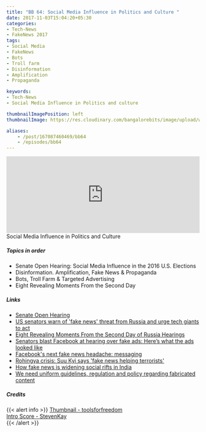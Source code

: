```yaml
---
title: "BB 64: Social Media Influence in Politics and Culture "
date: 2017-11-03T15:04:20+05:30
categories:
- Tech-News
- FakeNews 2017
tags:
- Social Media
- FakeNews
- Bots
- Troll farm
- Disinformation
- Amplification
- Propaganda

keywords:
- Tech-News
- Social Media Influence in Politics and culture

thumbnailImagePosition: left
thumbnailImage: https://res.cloudinary.com/bangalorebits/image/upload/w_600,h_600,c_fill,r_max/v1517410320/bb-episode-assets/bb64-thumbnail.jpg

aliases:
    - /post/167087460469/bb64
    - /episodes/bb64
---
```

<iframe frameborder='0' height='200px' scrolling='no' seamless src='https://embed.simplecast.com/aa4f7fe4?color=f5f5f5' width='100%'></iframe>
<BR>
Social Media Influence in Politics and Culture
 <!--more-->

##### Topics in order
*   Senate Open Hearing: Social Media Influence in the 2016 U.S. Elections
*   Disinformation. Amplification, Fake News & Propaganda
*   Bots, Troll Farm & Targeted Advertising
*   Eight Revealing Moments From the Second Day

##### Links
*   [Senate Open Hearing]( https://www.youtube.com/watch?v=k5pH6XGYvkE)
*   [US senators warn of 'fake news' threat from Russia and urge tech giants to act](https://www.theguardian.com/technology/2017/nov/01/us-senators-russia-fake-news-threat-russia)
*   [Eight Revealing Moments From the Second Day of Russia Hearings](https://www.wired.com/story/six-revealing-moments-from-the-second-day-of-russia-hearings/)
*   [Senators blast Facebook at hearing over fake ads: Here’s what the ads looked like](http://www.mercurynews.com/2017/11/01/senators-blast-facebook-at-hearing-over-fake-ads-heres-what-the-ads-looked-like/)
*   [Facebook's next fake news headache: messaging](https://www.axios.com/fake-news-on-facebook-messenger-2498210127.html)
*   [Rohingya crisis: Suu Kyi says 'fake news helping terrorists'](http://www.bbc.com/news/world-asia-41170570)
*   [How fake news is widening social rifts in India](http://www.dw.com/en/how-fake-news-is-widening-social-rifts-in-india/a-40875997)
*   [We need uniform guidelines, regulation and policy regarding fabricated content](http://www.thehindu.com/opinion/op-ed/tackling-fake-news/article19963184.ece)

##### Credits

{{< alert info  >}}
  [Thumbnail - toolsforfreedom](http://freedom-articles.toolsforfreedom.com/fighting-fake-news-equals-censorship/) <BR>
  [Intro Score - StevenKay](https://plus.google.com/+StevenKay_Detachment)<BR>
{{< /alert >}}
